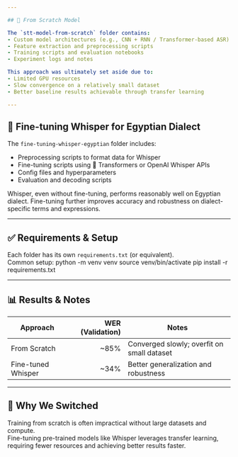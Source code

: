 ```yaml
---

## 🧪 From Scratch Model

The `stt-model-from-scratch` folder contains:
- Custom model architectures (e.g., CNN + RNN / Transformer-based ASR)
- Feature extraction and preprocessing scripts
- Training scripts and evaluation notebooks
- Experiment logs and notes

This approach was ultimately set aside due to:
- Limited GPU resources
- Slow convergence on a relatively small dataset
- Better baseline results achievable through transfer learning

---
```


## 🐋 Fine-tuning Whisper for Egyptian Dialect

The `fine-tuning-whisper-egyptian` folder includes:
- Preprocessing scripts to format data for Whisper
- Fine-tuning scripts using 🤗 Transformers or OpenAI Whisper APIs
- Config files and hyperparameters
- Evaluation and decoding scripts

Whisper, even without fine-tuning, performs reasonably well on Egyptian dialect. Fine-tuning further improves accuracy and robustness on dialect-specific terms and expressions.

---

## ✅ Requirements & Setup

Each folder has its own `requirements.txt` (or equivalent).  
Common setup:
python -m venv venv source venv/bin/activate pip install -r requirements.txt

---

## 📊 Results & Notes

| Approach            | WER (Validation) | Notes                                      |
|--------------------|-----------------:|---------------------------------------------|
| From Scratch       | ~85%             | Converged slowly; overfit on small dataset |
| Fine-tuned Whisper | ~34%             | Better generalization and robustness       |
---

## 🧠 Why We Switched

Training from scratch is often impractical without large datasets and compute.  
Fine-tuning pre-trained models like Whisper leverages transfer learning, requiring fewer resources and achieving better results faster.
